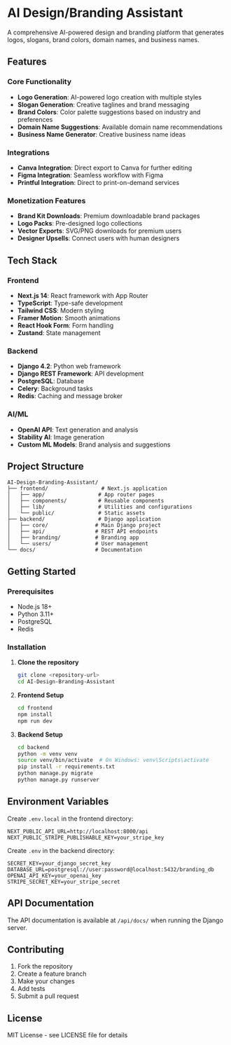 # AI Design/Branding Assistant

A comprehensive AI-powered design and branding platform that generates logos, slogans, brand colors, domain names, and business names.

## Features

### Core Functionality
- **Logo Generation**: AI-powered logo creation with multiple styles
- **Slogan Generation**: Creative taglines and brand messaging
- **Brand Colors**: Color palette suggestions based on industry and preferences
- **Domain Name Suggestions**: Available domain name recommendations
- **Business Name Generator**: Creative business name ideas

### Integrations
- **Canva Integration**: Direct export to Canva for further editing
- **Figma Integration**: Seamless workflow with Figma
- **Printful Integration**: Direct to print-on-demand services

### Monetization Features
- **Brand Kit Downloads**: Premium downloadable brand packages
- **Logo Packs**: Pre-designed logo collections
- **Vector Exports**: SVG/PNG downloads for premium users
- **Designer Upsells**: Connect users with human designers

## Tech Stack

### Frontend
- **Next.js 14**: React framework with App Router
- **TypeScript**: Type-safe development
- **Tailwind CSS**: Modern styling
- **Framer Motion**: Smooth animations
- **React Hook Form**: Form handling
- **Zustand**: State management

### Backend
- **Django 4.2**: Python web framework
- **Django REST Framework**: API development
- **PostgreSQL**: Database
- **Celery**: Background tasks
- **Redis**: Caching and message broker

### AI/ML
- **OpenAI API**: Text generation and analysis
- **Stability AI**: Image generation
- **Custom ML Models**: Brand analysis and suggestions

## Project Structure

```
AI-Design-Branding-Assistant/
├── frontend/                 # Next.js application
│   ├── app/                 # App router pages
│   ├── components/          # Reusable components
│   ├── lib/                 # Utilities and configurations
│   └── public/              # Static assets
├── backend/                 # Django application
│   ├── core/               # Main Django project
│   ├── api/                # REST API endpoints
│   ├── branding/           # Branding app
│   └── users/              # User management
└── docs/                   # Documentation
```

## Getting Started

### Prerequisites
- Node.js 18+
- Python 3.11+
- PostgreSQL
- Redis

### Installation

1. **Clone the repository**
   ```bash
   git clone <repository-url>
   cd AI-Design-Branding-Assistant
   ```

2. **Frontend Setup**
   ```bash
   cd frontend
   npm install
   npm run dev
   ```

3. **Backend Setup**
   ```bash
   cd backend
   python -m venv venv
   source venv/bin/activate  # On Windows: venv\Scripts\activate
   pip install -r requirements.txt
   python manage.py migrate
   python manage.py runserver
   ```

## Environment Variables

Create `.env.local` in the frontend directory:
```env
NEXT_PUBLIC_API_URL=http://localhost:8000/api
NEXT_PUBLIC_STRIPE_PUBLISHABLE_KEY=your_stripe_key
```

Create `.env` in the backend directory:
```env
SECRET_KEY=your_django_secret_key
DATABASE_URL=postgresql://user:password@localhost:5432/branding_db
OPENAI_API_KEY=your_openai_key
STRIPE_SECRET_KEY=your_stripe_secret
```

## API Documentation

The API documentation is available at `/api/docs/` when running the Django server.

## Contributing

1. Fork the repository
2. Create a feature branch
3. Make your changes
4. Add tests
5. Submit a pull request

## License

MIT License - see LICENSE file for details
